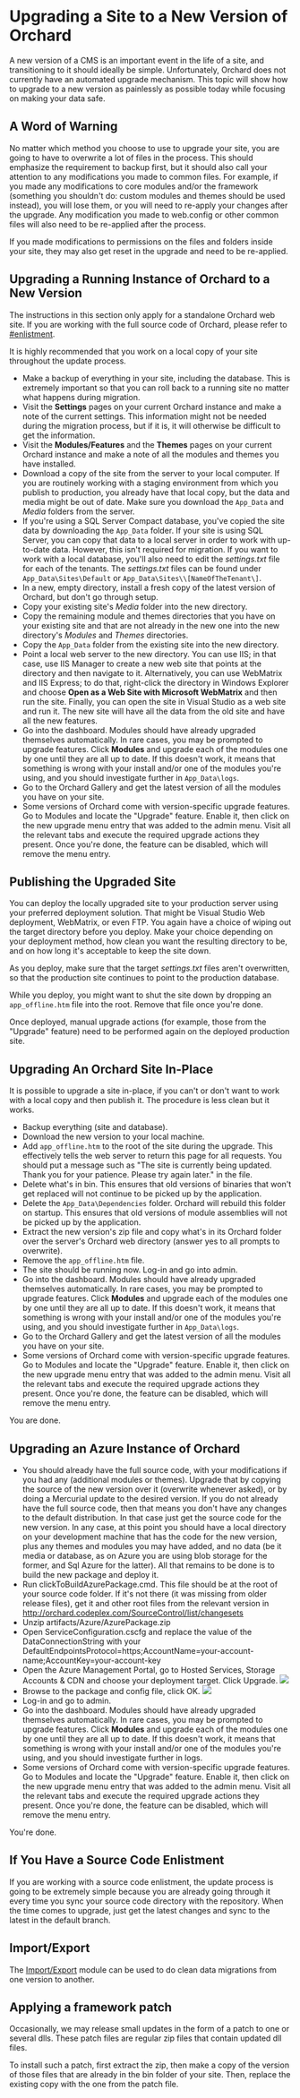 Upgrading a Site to a New Version of Orchard
============================================
A new version of a CMS is an important event in the life of a site, and transitioning to it should ideally be simple. Unfortunately, Orchard does not currently have an automated upgrade mechanism. This topic will show how to upgrade to a new version as painlessly as possible today while focusing on making your data safe.


A Word of Warning
-----------------


No matter which method you choose to use to upgrade your site, you are going to have to overwrite a lot of files in the process. This should emphasize the requirement to backup first, but it should also call your attention to any modifications you made to common files. For example, if you made any modifications to core modules and/or the framework (something you shouldn't do: custom modules and themes should be used instead), you will lose them, or you will need to re-apply your changes after the upgrade. Any modification you made to web.config or other common files will also need to be re-applied after the process.

If you made modifications to permissions on the files and folders inside your site, they may also get reset in the upgrade and need to be re-applied.

Upgrading a Running Instance of Orchard to a New Version
--------------------------------------------------------


The instructions in this section only apply for a standalone Orchard web site. If you are working with the full source code of Orchard, please refer to [#enlistment](Upgrading-a-site-to-a-new-version-of-Orchard#IfYouHaveaSourceCodeEnlistment).

It is highly recommended that you work on a local copy of your site throughout the update process.

* Make a backup of everything in your site, including the database. This is extremely important so that you can roll back to a running site no matter what happens during migration.
* Visit the **Settings** pages on your current Orchard instance and make a note of the current settings. This information might not be needed during the migration process, but if it is, it will otherwise be difficult to get the information.
* Visit the **Modules/Features** and the **Themes** pages on your current Orchard instance and make a note of all the modules and themes you have installed.
* Download a copy of the site from the server to your local computer. If you are routinely working with a staging environment from which you publish to production, you already have that local copy, but the data and media might be out of date. Make sure you download the `App_Data` and _Media_ folders from the server.
* If you're using a SQL Server Compact database, you've copied the site data by downloading the `App_Data` folder. If your site is using SQL Server, you can copy that data to a local server in order to work with up-to-date data. However, this isn't required for migration. If you want to work with a local database, you'll also need to edit the _settings.txt_ file for each of the tenants. The _settings.txt_ files can be found under `App_Data\Sites\Default` or `App_Data\Sites\\[NameOfTheTenant\]`.
* In a new, empty directory, install a fresh copy of the latest version of Orchard, but don't go through setup. 
* Copy your existing site's _Media_ folder into the new directory.
* Copy the remaining module and themes directories that you have on your existing site and that are not already in the new one into the new directory's _Modules_ and _Themes_ directories.
* Copy the `App_Data` folder from the existing site into the new directory.
* Point a local web server to the new directory. You can use IIS; in that case, use IIS Manager to create a new web site that points at the directory and then navigate to it. Alternatively, you can use WebMatrix and IIS Express; to do that, right-click the directory in Windows Explorer and choose **Open as a Web Site with Microsoft WebMatrix** and then run the site. Finally, you can open the site in Visual Studio as a web site and run it. The new site will have all the data from the old site and have all the new features.
* Go into the dashboard. Modules should have already upgraded themselves automatically. In rare cases, you may be prompted to upgrade features. Click **Modules** and upgrade each of the modules one by one until they are all up to date. If this doesn't work, it means that something is wrong with your install and/or one of the modules you're using, and you should investigate further in `App_Data\logs`.
* Go to the Orchard Gallery and get the latest version of all the modules you have on your site.
* Some versions of Orchard come with version-specific upgrade features. Go to Modules and locate the "Upgrade" feature. Enable it, then click on the new upgrade menu entry that was added to the admin menu. Visit all the relevant tabs and execute the required upgrade actions they present. Once you're done, the feature can be disabled, which will remove the menu entry.

## Publishing the Upgraded Site

You can deploy the locally upgraded site to your production server using your preferred deployment solution. That might be Visual Studio Web deployment, WebMatrix, or even FTP. You again have a choice of wiping out the target directory before you deploy. Make your choice depending on your deployment method, how clean you want the resulting directory to be, and on how long it's acceptable to keep the site down.

As you deploy, make sure that the target _settings.txt_ files aren't overwritten, so that the production site continues to point to the production database.

While you deploy, you might want to shut the site down by dropping an `app_offline.htm` file into the root. Remove that file once you're done.

Once deployed, manual upgrade actions (for example, those from the "Upgrade" feature) need to be performed again on the deployed production site.

Upgrading An Orchard Site In-Place
----------------------------------


It is possible to upgrade a site in-place, if you can't or don't want to work with a local copy and then publish it. The procedure is less clean but it works.

* Backup everything (site and database).
* Download the new version to your local machine.
* Add `app_offline.htm` to the root of the site during the upgrade. This effectively tells the web server to return this page for all requests. You should put a message such as "The site is currently being updated. Thank you for your patience. Please try again later." in the file.
* Delete what's in bin. This ensures that old versions of binaries that won't get replaced will not continue to be picked up by the application.
* Delete the `App_Data\Dependencies` folder. Orchard will rebuild this folder on startup. This ensures that old versions of module assemblies will not be picked up by the application.
* Extract the new version's zip file and copy what's in its Orchard folder over the server's Orchard web directory (answer yes to all prompts to overwrite).
* Remove the `app_offline.htm` file.
* The site should be running now. Log-in and go into admin.
* Go into the dashboard. Modules should have already upgraded themselves automatically. In rare cases, you may be prompted to upgrade features. Click **Modules** and upgrade each of the modules one by one until they are all up to date. If this doesn't work, it means that something is wrong with your install and/or one of the modules you're using, and you should investigate further in `App_Data\logs`.
* Go to the Orchard Gallery and get the latest version of all the modules you have on your site.
* Some versions of Orchard come with version-specific upgrade features. Go to Modules and locate the "Upgrade" feature. Enable it, then click on the new upgrade menu entry that was added to the admin menu. Visit all the relevant tabs and execute the required upgrade actions they present. Once you're done, the feature can be disabled, which will remove the menu entry.

You are done.

Upgrading an Azure Instance of Orchard
--------------------------------------


* You should already have the full source code, with your modifications if you had any (additional modules or themes). Upgrade that by copying the source of the new version over it (overwrite whenever asked), or by doing a Mercurial update to the desired version. If you do not already have the full source code, then that means you don't have any changes to the default distribution. In that case just get the source code for the new version. In any case, at this point you should have a local directory on your development machine that has the code for the new version, plus any themes and modules you may have added, and no data (be it media or database, as on Azure you are using blob storage for the former, and Sql Azure for the latter). All that remains to be done is to build the new package and deploy it.
* Run clickToBuildAzurePackage.cmd. This file should be at the root of your source code folder. If it's not there (it was missing from older release files), get it and other root files from the relevant version in http://orchard.codeplex.com/SourceControl/list/changesets
* Unzip artifacts/Azure/AzurePackage.zip
* Open ServiceConfiguration.cscfg and replace the value of the DataConnectionString with your DefaultEndpointsProtocol=https;AccountName=your-account-name;AccountKey=your-account-key
* Open the Azure Management Portal, go to Hosted Services, Storage Accounts & CDN and choose your deployment target. Click Upgrade. ![](../Attachments/Upgrading-a-site-to-a-new-version-of-Orchard/AzureDeployNewPackage.PNG)
* Browse to the package and config file, click OK. ![](../Attachments/Upgrading-a-site-to-a-new-version-of-Orchard/AzureDeployNewPackageDialog.PNG)
* Log-in and go to admin.
* Go into the dashboard. Modules should have already upgraded themselves automatically. In rare cases, you may be prompted to upgrade features. Click **Modules** and upgrade each of the modules one by one until they are all up to date. If this doesn't work, it means that something is wrong with your install and/or one of the modules you're using, and you should investigate further in logs.
* Some versions of Orchard come with version-specific upgrade features. Go to Modules and locate the "Upgrade" feature. Enable it, then click on the new upgrade menu entry that was added to the admin menu. Visit all the relevant tabs and execute the required upgrade actions they present. Once you're done, the feature can be disabled, which will remove the menu entry.

You're done.


If You Have a Source Code Enlistment
------------------------------------


If you are working with a source code enlistment, the update process is going to be extremely simple because you are already going through it every time you sync your source code directory with the repository. When the time comes to upgrade, just get the latest changes and sync to the latest in the default branch.

Import/Export
-------------


The [Import/Export](http://gallery.orchardproject.net/List/Modules/Orchard.Module.Orchard.ImportExport) module 
can be used to do clean data migrations from one version to another.

Applying a framework patch
--------------------------


Occasionally, we may release small updates in the form of a patch to one or several dlls.
These patch files are regular zip files that contain updated dll files.

To install such a patch, first extract the zip, then make a copy of the version of those files that are already
in the bin folder of your site. Then, replace the existing copy with the one from the patch file.
